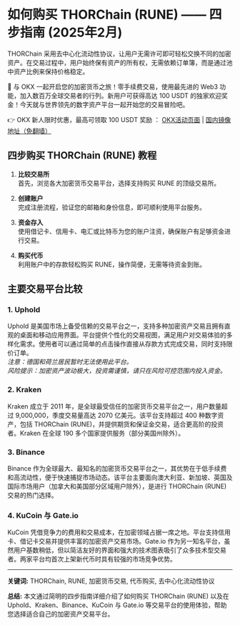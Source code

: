# 如何购买 THORChain (RUNE) —— 四步指南 (2025年2月)

THORChain 采用去中心化流动性协议，让用户无需许可即可轻松交换不同的加密资产。在交易过程中，用户始终保有资产的所有权，无需依赖订单簿，而是通过池中资产比例来保持价格稳定。

🚀 与 OKX 一起开启您的加密货币之旅！零手续费交易，使用最先进的 Web3 功能，加入数百万全球交易者的行列。新用户可获得高达 100 USDT 的独家欢迎奖金！今天就与世界领先的数字资产平台一起开始您的交易冒险吧。

👉 OKX 新人限时优惠，最高可领取 100 USDT 奖励 ： [OKX活动页面](https://bit.ly/OKXe) | [国内镜像地址（免翻墙）](https://bit.ly/okX)

## 四步购买 THORChain (RUNE) 教程

1. **比较交易所**  
   首先，浏览各大加密货币交易平台，选择支持购买 RUNE 的顶级交易所。

2. **创建账户**  
   完成注册流程，验证您的邮箱和身份信息，即可顺利使用平台服务。

3. **资金存入**  
   使用借记卡、信用卡、电汇或比特币为您的账户注资，确保账户有足够资金进行交易。

4. **购买代币**  
   利用账户中的存款轻松购买 RUNE，操作简便，无需等待资金到账。

## 主要交易平台比较

### 1. Uphold

Uphold 是美国市场上备受信赖的交易平台之一，支持多种加密资产交易且拥有直观的桌面和移动应用界面。平台提供个性化的交易视图，满足用户对交易体验的多样化需求。使用者可以通过简单的点击操作直接从存款方式完成交易，同时支持限价订单。  
*注意：德国和荷兰居民暂时无法使用此平台。*  
*风险提示：加密资产波动极大，投资需谨慎，请只在风险可控范围内投入资金。*

### 2. Kraken

Kraken 成立于 2011 年，是全球最受信任的加密货币交易平台之一，用户数量超过 9,000,000，季度交易量高达 2070 亿美元。该平台支持超过 400 种数字资产，包括 THORChain (RUNE)，并提供期货和保证金交易，适合更高阶的投资者。Kraken 在全球 190 多个国家提供服务（部分美国州除外）。

### 3. Binance

Binance 作为全球最大、最知名的加密货币交易平台之一，其优势在于低手续费和高流动性，便于快速捕捉市场动态。该平台主要面向澳大利亚、新加坡、英国及国际市场用户（加拿大和美国部分区域用户除外），是进行 THORChain (RUNE) 交易的热门选择。

### 4. KuCoin 与 Gate.io

KuCoin 凭借竞争力的费用和交易成本，在加密领域占据一席之地。平台支持信用卡、借记卡交易并提供丰富的加密资产交易市场。Gate.io 作为另一知名平台，虽然用户基数稍低，但以简洁友好的界面和强大的技术图表吸引了众多技术型交易者。两家平台均首次上架新代币时具有较强的市场竞争优势。

---

**关键词:** THORChain, RUNE, 加密货币交易, 代币购买, 去中心化流动性协议

**总结:** 本文通过简明的四步指南详细介绍了如何购买 THORChain (RUNE) 以及在 Uphold、Kraken、Binance、KuCoin 与 Gate.io 等交易平台的使用体验，帮助您选择适合自己的加密资产交易平台。